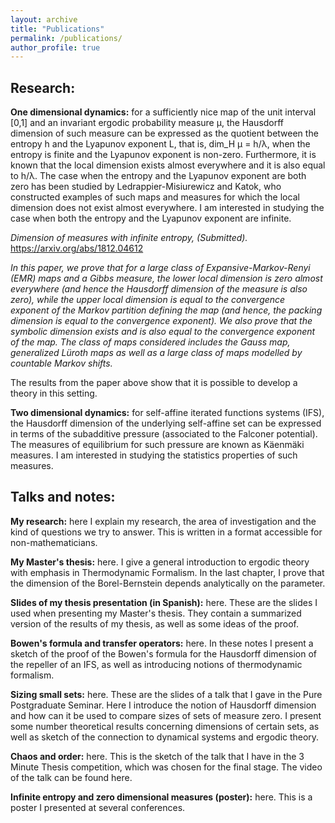 ```yaml
---
layout: archive
title: "Publications"
permalink: /publications/
author_profile: true
---
```


## Research:

**One dimensional dynamics:** for a sufficiently nice map of the unit interval [0,1] and an invariant ergodic probability measure μ, the Hausdorff dimension of such measure can be expressed as the quotient between the entropy h and the Lyapunov exponent L, that is, dim_H μ = h/λ,  when the entropy is finite and the Lyapunov exponent is non-zero. Furthermore, it is known that the local dimension exists almost everywhere and it is also equal to h/λ. The case when the entropy and the Lyapunov exponent are both zero has been studied by Ledrappier-Misiurewicz and Katok, who constructed examples of such maps and measures for which the local dimension does not exist almost everywhere. I am interested in studying the case when both the entropy and the Lyapunov exponent are infinite.

*Dimension of measures with infinite entropy, (Submitted).* https://arxiv.org/abs/1812.04612

*In this paper, we prove that for a large class of Expansive-Markov-Renyi (EMR) maps and a Gibbs measure, the lower local dimension is zero almost everywhere (and hence the Hausdorff dimension of the measure is also zero), while the upper local dimension is equal to the convergence exponent of the Markov partition defining the map (and hence, the packing dimension is equal to the convergence exponent). We also prove that the symbolic dimension exists and is also equal to the convergence exponent of the map.  The class of maps considered includes the Gauss map, generalized Lüroth maps as well as a large class of maps modelled by countable Markov shifts.*

The results from the paper above show that it is possible to develop a theory in this setting.

**Two dimensional dynamics:** for self-affine iterated functions systems (IFS), the Hausdorff dimension of the underlying self-affine set can be expressed in terms of the subadditive pressure (associated to the Falconer potential). The measures of equilibrium for such pressure are known as Käenmäki measures. I am interested in studying the statistics properties of such measures.

## Talks and notes:

**My research:** here I explain my research, the area of investigation and the kind of questions we try to answer. This is written in a format accessible for non-mathematicians.

**My Master's thesis:** here. I give a general introduction to ergodic theory with emphasis in Thermodynamic Formalism. In the last chapter, I prove that the dimension of the Borel-Bernstein depends analytically on the parameter.

**Slides of my thesis presentation (in Spanish):** here. These are the slides I used when presenting my Master's thesis. They contain a summarized  version of the results of my thesis, as well as some ideas of the proof.

**Bowen's formula and transfer operators:** here. In these notes I present a sketch of the proof of the Bowen's formula for the Hausdorff dimension of the repeller of an IFS, as well as introducing notions of thermodynamic formalism.

**Sizing small sets:** here. These are the slides of a talk that I gave in the Pure Postgraduate Seminar. Here I introduce the notion of Hausdorff dimension and how can it be used to compare sizes of sets of measure zero. I present some number theoretical results concerning dimensions of certain sets, as well as sketch of the connection to dynamical systems and ergodic theory.

**Chaos and order:** here. This is the sketch of the talk that I have in the 3 Minute Thesis competition, which was chosen for the final stage. The video of the talk can be found here.

**Infinite entropy and zero dimensional measures (poster):** here. This is a poster I presented at several conferences.
